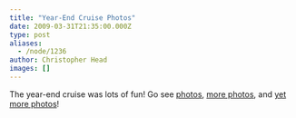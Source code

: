 ```yaml
---
title: "Year-End Cruise Photos"
date: 2009-03-31T21:35:00.000Z
type: post
aliases:
  - /node/1236
author: Christopher Head
images: []
---
```


<div class="field field-name-body field-type-text-with-summary field-label-hidden"><div class="field-items"><div class="field-item even"><p>The year-end cruise was lots of fun! Go see <a href="https://facebook.com/album.php?aid=2257178&amp;id=21005258&amp;l=16b2180194">photos</a>, <a href="https://facebook.com/album.php?aid=2257183&amp;id=21005258&amp;l=2e197e1f61">more photos</a>, and <a href="https://facebook.com/album.php?aid=2257184&amp;id=21005258&amp;l=bf3b2f9046">yet more photos</a>!</p>
</div></div></div>    <footer>
          </footer>

